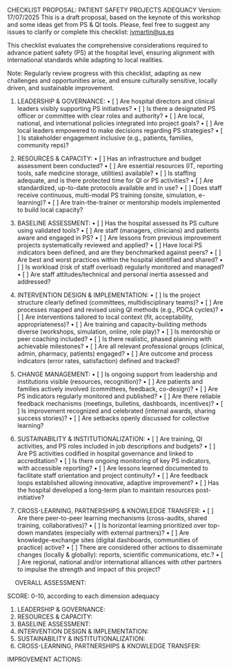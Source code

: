 CHECKLIST PROPOSAL:  PATIENT SAFETY PROJECTS ADEQUACY 
Version: 17/07/2025
This is a draft proposal, based on the keynote of this workshop and some ideas get from PS & QI tools. 
Please, feel free to suggest any issues to clarify or complete this checklist: jvmartin@us.es 

This checklist evaluates the comprehensive considerations required to advance patient safety (PS) at the hospital level, ensuring alignment with international standards while adapting to local realities.

Note: Regularly review progress with this checklist, adapting as new challenges and opportunities arise, and ensure culturally sensitive, locally driven, and sustainable improvement.

1. LEADERSHIP & GOVERNANCE:
•	[ ] Are hospital directors and clinical leaders visibly supporting PS initiatives?
•	[ ] Is there a designated PS officer or committee with clear roles and authority?
•	[ ] Are local, national, and international policies integrated into project goals?
•	[ ] Are local leaders empowered to make decisions regarding PS strategies?
•	[ ] Is stakeholder engagement inclusive (e.g., patients, families, community reps)?

2. RESOURCES & CAPACITY:
•	[ ] Has an infrastructure and budget assessment been conducted?
•	[ ] Are essential resources (IT, reporting tools, safe medicine storage, utilities) available?
•	[ ] Is staffing adequate, and is there protected time for QI or PS activities?
•	[ ] Are standardized, up-to-date protocols available and in use?
•	[ ] Does staff receive continuous, multi-modal PS training (onsite, simulation, e-learning)?
•	[ ] Are train-the-trainer or mentorship models implemented to build local capacity? 
3. BASELINE ASSESSMENT:
•	[ ] Has the hospital assessed its PS culture using validated tools?
•	[ ] Are staff (managers, clinicians) and patients aware and engaged in PS?
•	[ ] Are lessons from previous improvement projects systematically reviewed and applied?
•	[ ] Have local PS indicators been defined, and are they benchmarked against peers?
•	[ ] Are best and worst practices within the hospital identified and shared?
•	[ ] Is workload (risk of staff overload) regularly monitored and managed?
•	[ ] Are staff attitudes/technical and personal inertia assessed and addressed?
 
4. INTERVENTION DESIGN & IMPLEMENTATION:
•	[ ] Is the project structure clearly defined (committees, multidisciplinary teams)?
•	[ ] Are processes mapped and revised using QI methods (e.g., PDCA cycles)?
•	[ ] Are interventions tailored to local context (fit, acceptability, appropriateness)?
•	[ ] Are training and capacity-building methods diverse (workshops, simulation, online, role play)?
•	[ ] Is mentorship or peer coaching included?
•	[ ] Is there realistic, phased planning with achievable milestones?
•	[ ] Are all relevant professional groups (clinical, admin, pharmacy, patients) engaged?
•	[ ] Are outcome and process indicators (error rates, satisfaction) defined and tracked?
 
5. CHANGE MANAGEMENT:
•	[ ] Is ongoing support from leadership and institutions visible (resources, recognition)?
•	[ ] Are patients and families actively involved (committees, feedback, co-design)?
•	[ ] Are PS indicators regularly monitored and published?
•	[ ] Are there reliable feedback mechanisms (meetings, bulletins, dashboards, incentives)?
•	[ ] Is improvement recognized and celebrated (internal awards, sharing success stories)?
•	[ ] Are setbacks openly discussed for collective learning? 
6. SUSTAINABILITY & INSTITUTIONALIZATION:
•	[ ] Are training, QI activities, and PS roles included in job descriptions and budgets?
•	[ ] Are PS activities codified in hospital governance and linked to accreditation?
•	[ ] Is there ongoing monitoring of key PS indicators, with accessible reporting?
•	[ ] Are lessons learned documented to facilitate staff orientation and project continuity?
•	[ ] Are feedback loops established allowing innovative, adaptive improvement?
•	[ ] Has the hospital developed a long-term plan to maintain resources post-initiative? 
7. CROSS-LEARNING, PARTNERSHIPS & KNOWLEDGE TRANSFER:
•	[ ] Are there peer-to-peer learning mechanisms (cross-audits, shared training, collaboratives)?
•	[ ] Is horizontal learning prioritized over top-down mandates (especially with external partners)?
•	 [ ] Are knowledge-exchange sites (digital dashboards, communities of practice) active?
•	[ ] There are considered other actions to disseminate changes (locally & globally): reports, scientific communications, etc.?
•	[ ] Are regional, national and/or international alliances with other partners to impulse the strength and impact of this project?

 
OVERALL ASSESSMENT:

SCORE:  0-10, according to each dimension adequacy

1. LEADERSHIP & GOVERNANCE:
2. RESOURCES & CAPACITY:
3. BASELINE ASSESSMENT:
4. INTERVENTION DESIGN & IMPLEMENTATION:
6. SUSTAINABILITY & INSTITUTIONALIZATION:
7. CROSS-LEARNING, PARTNERSHIPS & KNOWLEDGE TRANSFER:

IMPROVEMENT ACTIONS:  



